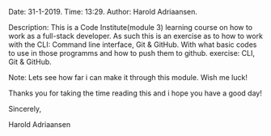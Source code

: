 Date:           31-1-2019.
Time:           13:29.
Author:         Harold Adriaansen.


Description:    This is a Code Institute(module 3) learning course on how to work as a full-stack developer.
                As such this is an exercise as to how to work with the CLI: Command line interface, Git & GitHub.
                With what basic codes to use in those programms and how to push them to github.
                exercise: CLI, Git & GitHub.

Note:           Lets see how far i can make it through this module.
                Wish me luck!


Thanks you for taking the time reading this and i hope you have a good day!


Sincerely,

Harold Adriaansen
